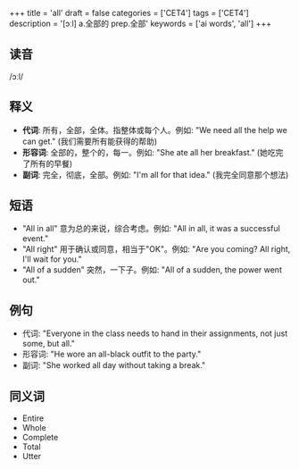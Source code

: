 +++
title = 'all'
draft = false
categories = ['CET4']
tags = ['CET4']
description = '[ɔːl] a.全部的 prep.全部'
keywords = ['ai words', 'all']
+++

## 读音
/ɔːl/

## 释义
- **代词**: 所有，全部，全体。指整体或每个人。例如: "We need all the help we can get." (我们需要所有能获得的帮助)
- **形容词**: 全部的，整个的，每一。例如: "She ate all her breakfast." (她吃完了所有的早餐)
- **副词**: 完全，彻底，全部。例如: "I'm all for that idea." (我完全同意那个想法)

## 短语
- "All in all" 意为总的来说，综合考虑。例如: "All in all, it was a successful event."
- "All right" 用于确认或同意，相当于"OK"。例如: "Are you coming? All right, I'll wait for you."
- "All of a sudden" 突然，一下子。例如: "All of a sudden, the power went out."

## 例句
- 代词: "Everyone in the class needs to hand in their assignments, not just some, but all."
- 形容词: "He wore an all-black outfit to the party."
- 副词: "She worked all day without taking a break."

## 同义词
- Entire
- Whole
- Complete
- Total
- Utter
